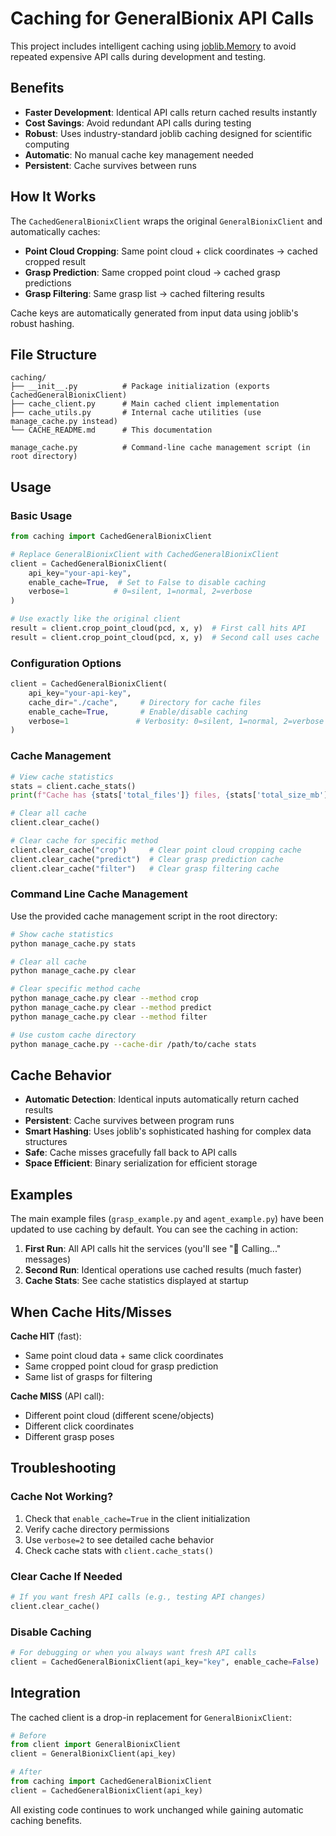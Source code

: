 # Caching for GeneralBionix API Calls

This project includes intelligent caching using [joblib.Memory](https://joblib.readthedocs.io/en/latest/memory.html) to avoid repeated expensive API calls during development and testing.

## Benefits

- **Faster Development**: Identical API calls return cached results instantly
- **Cost Savings**: Avoid redundant API calls during testing 
- **Robust**: Uses industry-standard joblib caching designed for scientific computing
- **Automatic**: No manual cache key management needed
- **Persistent**: Cache survives between runs

## How It Works

The `CachedGeneralBionixClient` wraps the original `GeneralBionixClient` and automatically caches:

- **Point Cloud Cropping**: Same point cloud + click coordinates → cached cropped result
- **Grasp Prediction**: Same cropped point cloud → cached grasp predictions  
- **Grasp Filtering**: Same grasp list → cached filtering results

Cache keys are automatically generated from input data using joblib's robust hashing.

## File Structure

```
caching/
├── __init__.py          # Package initialization (exports CachedGeneralBionixClient)
├── cache_client.py      # Main cached client implementation
├── cache_utils.py       # Internal cache utilities (use manage_cache.py instead)
└── CACHE_README.md      # This documentation

manage_cache.py          # Command-line cache management script (in root directory)
```

## Usage

### Basic Usage

```python
from caching import CachedGeneralBionixClient

# Replace GeneralBionixClient with CachedGeneralBionixClient
client = CachedGeneralBionixClient(
    api_key="your-api-key",
    enable_cache=True,  # Set to False to disable caching
    verbose=1          # 0=silent, 1=normal, 2=verbose
)

# Use exactly like the original client
result = client.crop_point_cloud(pcd, x, y)  # First call hits API
result = client.crop_point_cloud(pcd, x, y)  # Second call uses cache
```

### Configuration Options

```python
client = CachedGeneralBionixClient(
    api_key="your-api-key",
    cache_dir="./cache",     # Directory for cache files  
    enable_cache=True,       # Enable/disable caching
    verbose=1               # Verbosity: 0=silent, 1=normal, 2=verbose
)
```

### Cache Management

```python
# View cache statistics
stats = client.cache_stats()
print(f"Cache has {stats['total_files']} files, {stats['total_size_mb']} MB")

# Clear all cache
client.clear_cache()

# Clear cache for specific method
client.clear_cache("crop")     # Clear point cloud cropping cache
client.clear_cache("predict")  # Clear grasp prediction cache  
client.clear_cache("filter")   # Clear grasp filtering cache
```

### Command Line Cache Management

Use the provided cache management script in the root directory:

```bash
# Show cache statistics
python manage_cache.py stats

# Clear all cache
python manage_cache.py clear

# Clear specific method cache
python manage_cache.py clear --method crop
python manage_cache.py clear --method predict
python manage_cache.py clear --method filter

# Use custom cache directory
python manage_cache.py --cache-dir /path/to/cache stats
```

## Cache Behavior

- **Automatic Detection**: Identical inputs automatically return cached results
- **Persistent**: Cache survives between program runs
- **Smart Hashing**: Uses joblib's sophisticated hashing for complex data structures
- **Safe**: Cache misses gracefully fall back to API calls
- **Space Efficient**: Binary serialization for efficient storage

## Examples

The main example files (`grasp_example.py` and `agent_example.py`) have been updated to use caching by default. You can see the caching in action:

1. **First Run**: All API calls hit the services (you'll see "📡 Calling..." messages)
2. **Second Run**: Identical operations use cached results (much faster)
3. **Cache Stats**: See cache statistics displayed at startup

## When Cache Hits/Misses

**Cache HIT** (fast):
- Same point cloud data + same click coordinates
- Same cropped point cloud for grasp prediction
- Same list of grasps for filtering

**Cache MISS** (API call):
- Different point cloud (different scene/objects)
- Different click coordinates
- Different grasp poses

## Troubleshooting

### Cache Not Working?

1. Check that `enable_cache=True` in the client initialization
2. Verify cache directory permissions 
3. Use `verbose=2` to see detailed cache behavior
4. Check cache stats with `client.cache_stats()`

### Clear Cache If Needed

```python
# If you want fresh API calls (e.g., testing API changes)
client.clear_cache()
```

### Disable Caching

```python
# For debugging or when you always want fresh API calls
client = CachedGeneralBionixClient(api_key="key", enable_cache=False)
```

## Integration

The cached client is a drop-in replacement for `GeneralBionixClient`:

```python
# Before
from client import GeneralBionixClient
client = GeneralBionixClient(api_key)

# After  
from caching import CachedGeneralBionixClient
client = CachedGeneralBionixClient(api_key)
```

All existing code continues to work unchanged while gaining automatic caching benefits. 